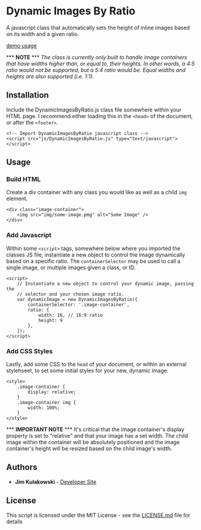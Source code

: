# Dynamic Images By Ratio

A javascript class that automatically sets the height of inline images based on its width and a given ratio.

<a href="https://jmkulakowski.github.io/my-library/dynamic-images-by-ratio/" target="_blank">demo usage</a>

*** **NOTE** ***
*The class is currently only built to handle image containers that have widths higher than, or equal to, their heights. In other words, a 4:5 ratio would not be supported, but a 5:4 ratio would be. Equal widths and heights are also supported (i.e. 1:1).*

## Installation

Include the DynamicImagesByRatio.js class file somewhere within your HTML page. I recommend either loading this in the ```<head>``` of the document, or after the ```<footer>```.

```
<!-- Import DynamicImagesByRatio javascript class -->
<script src="js/DynamicImagesByRatio.js" type="text/javascript"></script>
```

## Usage

### Build HTML
Create a div container with any class you would like as well as a child ```img``` element.

```
<div class="image-container">
	<img src="img/some-image.pmg" alt="Some Image" />
</div>
```

### Add Javascript

Within some ```<script>``` tags, somewhere below where you imported the classes JS file, instantiate a new object to control the image dynamically based on a specific ratio. The `containerSelector` may be used to call a single image, or multiple images given a class, or ID.

```
<script>
	// Instantiate a new object to control your dynamic image, passing the 
	// selector and your chosen image ratio.
	var dynamicImage = new DynamicImagesByRatio({
		containerSelector: '.image-container',
		ratio: {
			width: 16, // 16:9 ratio
			height: 9
		},
	});
</script>
```

### Add CSS Styles
Lastly, add some CSS to the ```head``` of your document, or within an external stylehseet, to set some initial styles for your new, dynamic image. 

```
<style>
	.image-container {
		display: relative;
	}
	.image-container img {
		width: 100%;
	}
</style>
```
*** **IMPORTANT NOTE** *** It's critical that the image container's display property is set to "relative" and that your image has a set width. The child image within the container will be absolutely positioned and the image container's height will be resized based on the child image's width.

## Authors

* **Jim Kulakowski** - [Developer Site](https://dev.jimkulakowski.com)

## License

This script is licensed under the MIT License - see the [LICENSE.md](LICENSE.md) file for details
